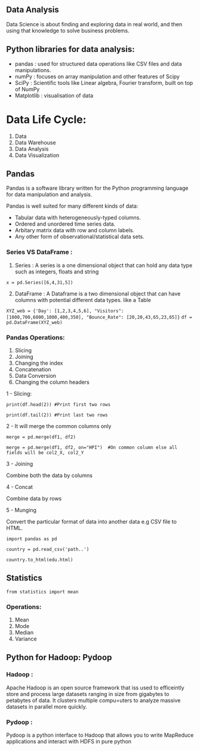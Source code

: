 ## Data Analysis

Data Science is about finding and exploring data in real world, and then using that knowledge to solve business problems.

## Python libraries for data analysis:

- pandas     : used for structured data operations like CSV files and data manipulations.
- numPy      : focuses on array manipulation and other features of Scipy
- SciPy      : Scientific tools like Linear algebra, Fourier transform, built on top of NumPy
- Matplotlib : visualisation of data





# Data Life Cycle:
  1. Data
  2. Data Warehouse
  3. Data Analysis
  4. Data Visualization


## Pandas
Pandas is a software library written for the Python programming language for data manipulation and analysis.

Pandas is well suited for many different kinds of data:
- Tabular data with heterogeneously-typed columns.
- Ordered and unordered time series data.
- Arbitary matrix data with row and column labels.
- Any other form of observational/statistical data sets.


### Series VS DataFrame :

1. Series :  A series is a one dimensional object that can hold any data type such as integers, floats and string

`x = pd.Series([6,4,31,5])`


2. DataFrame : A Dataframe is a two dimensional object that can have columns with potential different data types.
like a Table

`XYZ_web = {'Day': [1,2,3,4,5,6], "Visitors": [1000,700,6000,1000,400,350], "Bounce_Rate": [20,20,43,65,23,65]}`
`df = pd.DataFrame(XYZ_web)`


### Pandas Operations:
1. Slicing
2. Joining
3. Changing the index
4. Concatenation
5. Data Conversion
6. Changing the column headers


1 - Slicing: 

`print(df.head(2)) #Print first two rows`

`print(df.tail(2)) #Print last two rows`

2 - It will merge the common columns only

`merge = pd.merge(df1, df2)`

`merge = pd.merge(df1, df2, on="HPI")  #On common column else all fields will be col2_X, col2_Y`

3 - Joining

Combine both the data by columns

4 - Concat 

Combine data by rows

5 - Munging

Convert the particular format of data into another data
e.g CSV file to HTML. 

`import pandas as pd`

`country = pd.read_csv('path..')`

`country.to_html(edu.html)` 


## Statistics


`from statistics import mean`

### Operations:
1. Mean
2. Mode
3. Median
4. Variance


## Python for Hadoop: Pydoop

### Hadoop : 
Apache Hadoop is an open source framework that iss used to efficeintly store and process large datasets ranging in size from gigabytes to petabytes of data. It clusters multiple compu=uters to analyze massive datasets in parallel more quickly.

### Pydoop :

Pydoop is a python interface to Hadoop that allows you to write MapReduce applications and interact with HDFS in pure python

